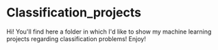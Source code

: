 # Classification_projects

Hi! You'll find here a folder in which I'd like to show my machine learning projects regarding classification problems! Enjoy!
